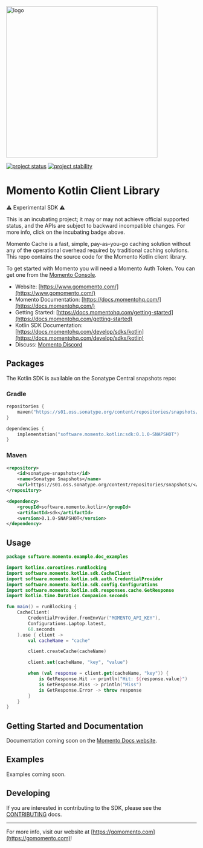 <head>
  <meta name="Momento Kotlin Client Library Documentation" content="Kotlin client software development kit for Momento Cache">
</head>
<img src="https://docs.momentohq.com/img/logo.svg" alt="logo" width="400"/>

[![project status](https://momentohq.github.io/standards-and-practices/badges/project-status-incubating.svg)](https://github.com/momentohq/standards-and-practices/blob/main/docs/momento-on-github.md)
[![project stability](https://momentohq.github.io/standards-and-practices/badges/project-stability-alpha.svg)](https://github.com/momentohq/standards-and-practices/blob/main/docs/momento-on-github.md)

# Momento Kotlin Client Library

:warning: Experimental SDK :warning:

This is an incubating project; it may or may not achieve official supported status, and the APIs are subject to
backward incompatible changes.  For more info, click on the incubating badge above.


Momento Cache is a fast, simple, pay-as-you-go caching solution without any of the operational overhead
required by traditional caching solutions.  This repo contains the source code for the Momento Kotlin client library.

To get started with Momento you will need a Momento Auth Token. You can get one from the [Momento Console](https://console.gomomento.com).

* Website: [https://www.gomomento.com/](https://www.gomomento.com/)
* Momento Documentation: [https://docs.momentohq.com/](https://docs.momentohq.com/)
* Getting Started: [https://docs.momentohq.com/getting-started](https://docs.momentohq.com/getting-started)
* Kotlin SDK Documentation: [https://docs.momentohq.com/develop/sdks/kotlin](https://docs.momentohq.com/develop/sdks/kotlin)
* Discuss: [Momento Discord](https://discord.gg/3HkAKjUZGq)

## Packages

The Kotlin SDK is available on the Sonatype Central snapshots repo:

### Gradle

```kotlin
repositories {
    maven("https://s01.oss.sonatype.org/content/repositories/snapshots/")
}

dependencies {
    implementation("software.momento.kotlin:sdk:0.1.0-SNAPSHOT")
}
```

### Maven

```xml
<repository>
    <id>sonatype-snapshots</id>
    <name>Sonatype Snapshots</name>
    <url>https://s01.oss.sonatype.org/content/repositories/snapshots/</url>
</repository>

<dependency>
    <groupId>software.momento.kotlin</groupId>
    <artifactId>sdk</artifactId>
    <version>0.1.0-SNAPSHOT</version>
</dependency>
```

## Usage

```kotlin
package software.momento.example.doc_examples

import kotlinx.coroutines.runBlocking
import software.momento.kotlin.sdk.CacheClient
import software.momento.kotlin.sdk.auth.CredentialProvider
import software.momento.kotlin.sdk.config.Configurations
import software.momento.kotlin.sdk.responses.cache.GetResponse
import kotlin.time.Duration.Companion.seconds

fun main() = runBlocking {
    CacheClient(
        CredentialProvider.fromEnvVar("MOMENTO_API_KEY"),
        Configurations.Laptop.latest,
        60.seconds
    ).use { client ->
        val cacheName = "cache"

        client.createCache(cacheName)

        client.set(cacheName, "key", "value")

        when (val response = client.get(cacheName, "key")) {
            is GetResponse.Hit -> println("Hit: ${response.value}")
            is GetResponse.Miss -> println("Miss")
            is GetResponse.Error -> throw response
        }
    }
}

```

## Getting Started and Documentation

Documentation coming soon on the [Momento Docs website](https://docs.momentohq.com).

## Examples

Examples coming soon.

## Developing

If you are interested in contributing to the SDK, please see the [CONTRIBUTING](./CONTRIBUTING.md) docs.

----------------------------------------------------------------------------------------
For more info, visit our website at [https://gomomento.com](https://gomomento.com)!
